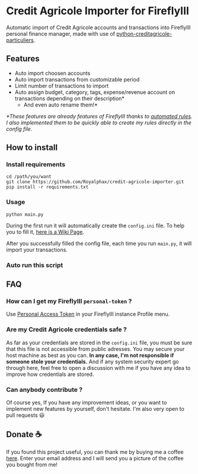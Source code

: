 # Credit Agricole Importer for FireflyIII

Automatic import of Credit Agricole accounts and transactions into FireflyIII personal finance manager, 
made with use of [python-creditagricole-particuliers](https://github.com/dmachard/python-creditagricole-particuliers).

## Features
- Auto import choosen accounts
- Auto import transactions from customizable period
- Limit number of transactions to import
- Auto assign budget, category, tags, expense/revenue account on transactions depending on their description*
  - And even auto rename them!*

_*These features are already features of FireflyIII thanks to [automated rules](https://docs.firefly-iii.org/firefly-iii/pages-and-features/rules/). I also implemented them to be quickly able to create my rules directly in the config file._

## How to install

### Install requirements
```
cd /path/you/want
git clone https://github.com/Royalphax/credit-agricole-importer.git
pip install -r requirements.txt
```

### Usage
```
python main.py
```

During the first run it will automatically create the ```config.ini``` file. To help you to fill it, [here is a Wiki Page](https://github.com/Royalphax/credit-agricole-importer/wiki/Config-file).

After you successfully filled the config file, each time you run ```main.py```, it will import your transactions.

### Auto run this script

## FAQ

### How can I get my FireflyIII `personal-token` ?

Use [Personal Access Token](https://docs.firefly-iii.org/api/api) in your FireflyIII instance Profile menu.

### Are my Credit Agricole credentials safe ?

As far as your credentials are stored in the ```config.ini``` file, you must be sure that this file is not accessible from public adresses. You may secure your host machine as best as you can. **In any case, I'm not responsible if someone stole your credentials.** And if any system security expert go through here, feel free to open a discussion with me if you have any idea to improve how credentials are stored.

### Can anybody contribute ?

Of course yes, If you have any improvement ideas, or you want to implement new features by yourself, don't hesitate. I'm also very open to pull requests 😃

## Donate ☕

If you found this project useful, you can thank me by buying me a coffee [here](https://www.paypal.com/donate/?hosted_button_id=JK6FX89RB8K5Y). Enter your email address and I will send you a picture of the coffee you bought from me!